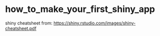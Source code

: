 # how_to_make_your_first_shiny_app

shiny cheatsheet from: https://shiny.rstudio.com/images/shiny-cheatsheet.pdf

